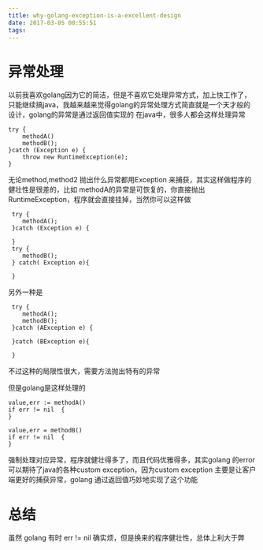 ```yaml
---
title: why-golang-exception-is-a-excellent-design
date: 2017-03-05 00:55:51
tags:
---
```

# 异常处理
以前我喜欢golang因为它的简洁，但是不喜欢它处理异常方式，加上快工作了，只能继续搞java，我越来越来觉得golang的异常处理方式简直就是一个天才般的设计，golang的异常是通过返回值实现的
在java中，很多人都会这样处理异常

    try {
        methodA()
        methodB();
    }catch (Exception e) {
        throw new RuntimeException(e);
    }

无论method,method2 抛出什么异常都用Exception 来捕获，其实这样做程序的健壮性是很差的，比如
methodA的异常是可恢复的，你直接抛出RuntimeException，程序就会直接挂掉，当然你可以这样做
 
     try {
        methodA();
     }catch (Exception e) {
        
     }
     try {
        methodB();
     } catch( Exception e){
     
     }


另外一种是

     try {
        methodA();
        methodB();
     }catch (AException e) {
        
     }catch (BException e){
        
     }

不过这种的局限性很大，需要方法抛出特有的异常

但是golang是这样处理的 

    value,err := methodA()
    if err != nil  {
    }

    value,err = methodB()
    if err != nil  {
    }

强制处理对应异常，程序就健壮得多了，而且代码优雅得多，其实golang 的error 可以期待了java的各种custom exception，因为custom exception 主要是让客户端更好的捕获异常，golang 通过返回值巧妙地实现了这个功能

# 总结
虽然 golang 有时 err != nil 确实烦，但是换来的程序健壮性，总体上利大于弊
